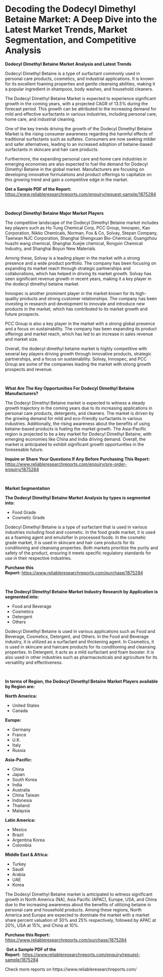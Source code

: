 <p><h1>Decoding the Dodecyl Dimethyl Betaine Market: A Deep Dive into the Latest Market Trends, Market Segmentation, and Competitive Analysis</h1></p><p><strong>Dodecyl Dimethyl Betaine Market Analysis and Latest Trends</strong></p>
<p><p>Dodecyl Dimethyl Betaine is a type of surfactant commonly used in personal care products, cosmetics, and industrial applications. It is known for its excellent foaming properties and gentle cleansing abilities, making it a popular ingredient in shampoos, body washes, and household cleaners.</p><p>The Dodecyl Dimethyl Betaine Market is expected to experience significant growth in the coming years, with a projected CAGR of 13.5% during the forecast period. This growth can be attributed to the increasing demand for mild and effective surfactants in various industries, including personal care, home care, and industrial cleaning.</p><p>One of the key trends driving the growth of the Dodecyl Dimethyl Betaine Market is the rising consumer awareness regarding the harmful effects of traditional surfactants such as sulfates. Consumers are now seeking milder and safer alternatives, leading to an increased adoption of betaine-based surfactants in skincare and hair care products.</p><p>Furthermore, the expanding personal care and home care industries in emerging economies are also expected to fuel the demand for Dodecyl Dimethyl Betaine in the global market. Manufacturers are focusing on developing innovative formulations and product offerings to capitalize on this growing trend and gain a competitive edge in the market.</p></p>
<p><strong>Get a Sample PDF of the Report:&nbsp;</strong> <a href="https://www.reliableresearchreports.com/enquiry/request-sample/1875284">https://www.reliableresearchreports.com/enquiry/request-sample/1875284</a></p>
<p>&nbsp;</p>
<p><strong>Dodecyl Dimethyl Betaine Major Market Players</strong></p>
<p><p>The competitive landscape of the Dodecyl Dimethyl Betaine market includes key players such as Ho Tung Chemical Corp, PCC Group, Innospec, Kao Corporation, Nikko Chemicals, Norman, Fox & Co, Solvay, Stepan Company, Tawiwan NJC Corporation, Shanghai Shengxuan Bio-Chemical, Guangzhou huazhi wang chemical, Shanghai Xuejie chemical, Rongxin Chemical Industry, and Shanghai Boyun New Materials. </p><p>Among these, Solvay is a leading player in the market with a strong presence and a wide product portfolio. The company has been focusing on expanding its market reach through strategic partnerships and collaborations, which has helped in driving its market growth. Solvay has seen significant revenue growth in recent years, making it a key player in the dodecyl dimethyl betaine market.</p><p>Innospec is another prominent player in the market known for its high-quality products and strong customer relationships. The company has been investing in research and development to innovate and introduce new products in the market, which has contributed to its market growth and future prospects.</p><p>PCC Group is also a key player in the market with a strong global presence and a focus on sustainability. The company has been expanding its product offerings and market reach, which has led to an increase in sales revenue and market size.</p><p>Overall, the dodecyl dimethyl betaine market is highly competitive with several key players driving growth through innovative products, strategic partnerships, and a focus on sustainability. Solvay, Innospec, and PCC Group are some of the companies leading the market with strong growth prospects and revenue.</p></p>
<p>&nbsp;</p>
<p><strong>What Are The Key Opportunities For Dodecyl Dimethyl Betaine Manufacturers?</strong></p>
<p><p>The Dodecyl Dimethyl Betaine market is expected to witness a steady growth trajectory in the coming years due to its increasing applications in personal care products, detergents, and cleaners. The market is driven by the growing demand for mild and eco-friendly surfactants in various industries. Additionally, the rising awareness about the benefits of using betaine-based products is fueling the market growth. The Asia-Pacific region is projected to be a key market for Dodecyl Dimethyl Betaine, with emerging economies like China and India driving demand. Overall, the market is anticipated to exhibit significant growth opportunities in the foreseeable future.</p></p>
<p><strong>Inquire or Share Your Questions If Any Before Purchasing This Report:</strong> <a href="https://www.reliableresearchreports.com/enquiry/pre-order-enquiry/1875284">https://www.reliableresearchreports.com/enquiry/pre-order-enquiry/1875284</a></p>
<p>&nbsp;</p>
<p><strong>Market Segmentation</strong></p>
<p><strong>The Dodecyl Dimethyl Betaine Market Analysis by types is segmented into:</strong></p>
<p><ul><li>Food Grade</li><li>Cosmetic Grade</li></ul></p>
<p><p>Dodecyl Dimethyl Betaine is a type of surfactant that is used in various industries including food and cosmetic. In the food grade market, it is used as a foaming agent and emulsifier in processed foods. In the cosmetic grade market, it is used in skincare and hair care products for its conditioning and cleansing properties. Both markets prioritize the purity and safety of the product, ensuring it meets specific regulatory standards for use in their respective industries.</p></p>
<p><strong>Purchase this Report:&nbsp;</strong><a href="https://www.reliableresearchreports.com/purchase/1875284">https://www.reliableresearchreports.com/purchase/1875284</a></p>
<p>&nbsp;</p>
<p><strong>The Dodecyl Dimethyl Betaine Market Industry Research by Application is segmented into:</strong></p>
<p><ul><li>Food and Beverage</li><li>Cosmetics</li><li>Detergent</li><li>Others</li></ul></p>
<p><p>Dodecyl Dimethyl Betaine is used in various applications such as Food and Beverage, Cosmetics, Detergent, and Others. In the Food and Beverage industry, it is utilized as a surfactant and thickening agent. In Cosmetics, it is used in skincare and haircare products for its conditioning and cleansing properties. In Detergent, it acts as a mild surfactant and foam booster. It is also used in other industries such as pharmaceuticals and agriculture for its versatility and effectiveness.</p></p>
<p>&nbsp;</p>
<p><strong>In terms of Region, the Dodecyl Dimethyl Betaine Market Players available by Region are:</strong></p>
<p>
    <p> <strong> North America: </strong>
        <ul>
            <li>United States</li>
            <li>Canada</li>
        </ul>
        </p> 
    <p> <strong> Europe: </strong>
        <ul>
            <li>Germany</li>
            <li>France</li>
            <li>U.K.</li>
            <li>Italy</li>
            <li>Russia</li>
        </ul>
        </p> 
    <p> <strong> Asia-Pacific: </strong>
        <ul>
            <li>China</li>
            <li>Japan</li>
            <li>South Korea</li>
            <li>India</li>
            <li>Australia</li>
            <li>China Taiwan</li>
            <li>Indonesia</li>
            <li>Thailand</li>
            <li>Malaysia</li>
        </ul>
        </p> 
    <p> <strong> Latin America: </strong>
        <ul>
            <li>Mexico</li>
            <li>Brazil</li>
            <li>Argentina Korea</li>
            <li>Colombia</li>
        </ul>
        </p> 
    <p> <strong> Middle East & Africa: </strong>
        <ul>
            <li>Turkey</li>
            <li>Saudi</li>
            <li>Arabia</li>
            <li>UAE</li>
            <li>Korea</li>
        </ul>
    </p>
    </p>
<p><p>The Dodecyl Dimethyl Betaine market is anticipated to witness significant growth in North America (NA), Asia Pacific (APAC), Europe, USA, and China due to the increasing awareness about the benefits of utilizing betaine in personal care and household products. Among these regions, North America and Europe are expected to dominate the market with a market share percent valuation of 30% and 25% respectively, followed by APAC at 20%, USA at 15%, and China at 10%.</p></p>
<p><strong>Purchase this Report: </strong><a href="https://www.reliableresearchreports.com/purchase/1875284">https://www.reliableresearchreports.com/purchase/1875284</a></p>
<p>&nbsp;<strong>Get a Sample PDF of the Report:&nbsp;&nbsp;</strong><a href="https://www.reliableresearchreports.com/enquiry/request-sample/1875284">https://www.reliableresearchreports.com/enquiry/request-sample/1875284</a></p>
<p><strong></strong></p>
<p>Check more reports on https://www.reliableresearchreports.com/</p>
